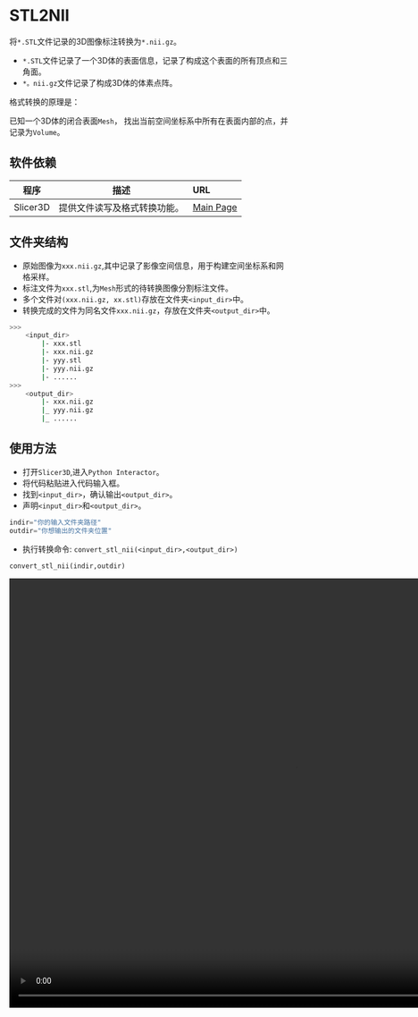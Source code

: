 # STL2NII

将`*.STL`文件记录的3D图像标注转换为`*.nii.gz`。

- `*.STL`文件记录了一个3D体的表面信息，记录了构成这个表面的所有顶点和三角面。
- `*。nii.gz`文件记录了构成3D体的体素点阵。

格式转换的原理是：

已知一个3D体的闭合表面`Mesh`， 找出当前空间坐标系中所有在表面内部的点，并记录为`Volume`。

## 软件依赖

|程序|描述|URL|
|--|--|:--|
|Slicer3D|提供文件读写及格式转换功能。|[Main Page](https://www.slicer.org/)|

## 文件夹结构

- 原始图像为`xxx.nii.gz`,其中记录了影像空间信息，用于构建空间坐标系和网格采样。
- 标注文件为`xxx.stl`,为`Mesh`形式的待转换图像分割标注文件。
- 多个文件对`(xxx.nii.gz, xx.stl)`存放在文件夹`<input_dir>`中。
- 转换完成的文件为同名文件`xxx.nii.gz`，存放在文件夹`<output_dir>`中。

```sh
>>>
    <input_dir>
        |- xxx.stl
        |- xxx.nii.gz
        |- yyy.stl
        |- yyy.nii.gz
        |- ......
>>>
    <output_dir>
        |- xxx.nii.gz
        |_ yyy.nii.gz
        |_ ......
```
## 使用方法

- 打开`Slicer3D`,进入`Python Interactor`。
- 将代码粘贴进入代码输入框。
- 找到`<input_dir>`，确认输出`<output_dir>`。
- 声明`<input_dir>`和`<output_dir>`。
```python
indir="你的输入文件夹路径"
outdir="你想输出的文件夹位置"
```
- 执行转换命令:  `convert_stl_nii(<input_dir>,<output_dir>)`
```python
convert_stl_nii(indir,outdir)
```
<video id="video" width="1024" height="768" controls>
    <source id="howtouse" src="./stl2nii.mov" type="video/mp4">
</video>

